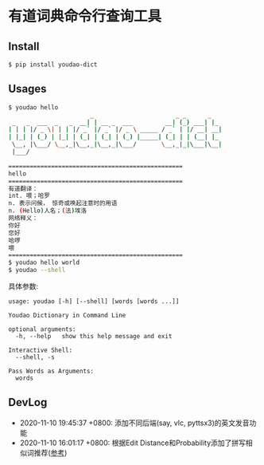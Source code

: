 
# 有道词典命令行查询工具


## Install

```
$ pip install youdao-dict
```

## Usages


```bash
$ youdao hello
                       _                       _ _      _
 _   _  ___  _   _  __| | __ _  ___         __| (_) ___| |_
| | | |/ _ \| | | |/ _` |/ _` |/ _ \ _____ / _` | |/ __| __|
| |_| | (_) | |_| | (_| | (_| | (_) |_____| (_| | | (__| |_
 \__, |\___/ \__,_|\__,_|\__,_|\___/       \__,_|_|\___|\__|
 |___/

=================================================
hello
=================================================
有道翻译：
int. 喂；哈罗
n. 表示问候， 惊奇或唤起注意时的用语
n. (Hello)人名；(法)埃洛
网络释义：
你好
您好
哈啰
喂
=================================================
$ youdao hello world
$ youdao --shell
```

具体参数:

```
usage: youdao [-h] [--shell] [words [words ...]]

Youdao Dictionary in Command Line

optional arguments:
  -h, --help   show this help message and exit

Interactive Shell:
  --shell, -s

Pass Words as Arguments:
  words
```

## DevLog

* 2020-11-10 19:45:37 +0800: 添加不同后端(say, vlc, pyttsx3)的英文发音功能
* 2020-11-10 16:01:17 +0800: 根据Edit Distance和Probability添加了拼写相似词推荐([参考](http://www.norvig.com/spell-correct.html))

